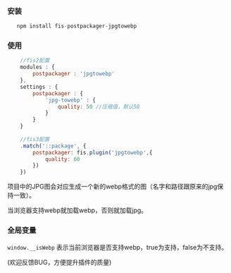 ### 安装

```javascript
   npm install fis-postpackager-jpgtowebp
```

### 使用

```javascript
    //fis2配置
    modules : {
    	postpackager : 'jpgtowebp'
    },
    settings : {
    	postpackager : {
    		'jpg-towebp' : {
                quality: 50 //压缩值，默认50
            }
    	}
    }
    
    //fis3配置
    .match('::package', {
        postpackager: fis.plugin('jpgtowebp',{
            quality: 60
        })
    })
```

项目中的JPG图会对应生成一个新的webp格式的图（名字和路径跟原来的jpg保持一致）。

当浏览器支持webp就加载webp，否则就加载jpg。

### 全局变量

`window.__isWebp` 表示当前浏览器是否支持webp，true为支持，false为不支持。

(欢迎反馈BUG，方便提升插件的质量)

